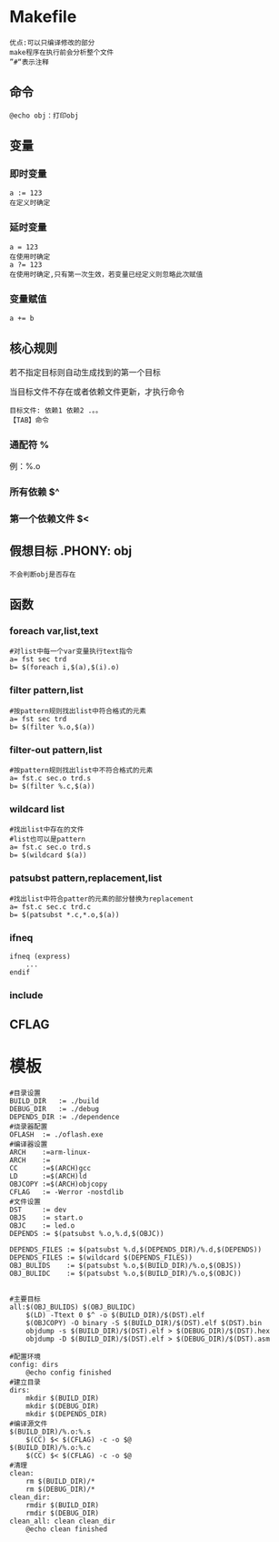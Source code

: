 # Makefile
    优点:可以只编译修改的部分
    make程序在执行前会分析整个文件
    ”#“表示注释
## 命令
    @echo obj：打印obj

## 变量

### 即时变量
    a := 123
    在定义时确定
### 延时变量
    a = 123
    在使用时确定
    a ?= 123
    在使用时确定,只有第一次生效，若变量已经定义则忽略此次赋值
### 变量赋值
    a += b
## 核心规则
若不指定目标则自动生成找到的第一个目标

当<a>目标文件不存在</a>或者<a>依赖文件更新</a>，才执行命令

    目标文件: 依赖1 依赖2 .。。
    【TAB】命令

### 通配符 %
例：%.o
### 所有依赖 $^

### 第一个依赖文件 $<

## 假想目标 .PHONY: obj
    不会判断obj是否存在

## 函数
### foreach var,list,text
    #对list中每一个var变量执行text指令
    a= fst sec trd
    b= $(foreach i,$(a),$(i).o)

### filter pattern,list
    #按pattern规则找出list中符合格式的元素
    a= fst sec trd
    b= $(filter %.o,$(a))    
### filter-out pattern,list
    #按pattern规则找出list中不符合格式的元素
    a= fst.c sec.o trd.s
    b= $(filter %.c,$(a)) 
### wildcard list
    #找出list中存在的文件
    #list也可以是pattern
    a= fst.c sec.o trd.s
    b= $(wildcard $(a)) 
### patsubst pattern,replacement,list
    #找出list中符合patter的元素的部分替换为replacement
    a= fst.c sec.c trd.c
    b= $(patsubst *.c,*.o,$(a)) 

### ifneq
    ifneq (express)
        ...
    endif
### include


## CFLAG

# 模板
    #目录设置
    BUILD_DIR	:= ./build
    DEBUG_DIR	:= ./debug
    DEPENDS_DIR	:= ./dependence
    #烧录器配置
    OFLASH  := ./oflash.exe
    #编译器设置
    ARCH 	:=arm-linux-
    ARCH 	:=
    CC   	:=$(ARCH)gcc
    LD		:=$(ARCH)ld
    OBJCOPY :=$(ARCH)objcopy
    CFLAG   := -Werror -nostdlib
    #文件设置
    DST     := dev
    OBJS    := start.o
    OBJC    := led.o
    DEPENDS := $(patsubst %.o,%.d,$(OBJC))

    DEPENDS_FILES := $(patsubst %.d,$(DEPENDS_DIR)/%.d,$(DEPENDS))
    DEPENDS_FILES := $(wildcard $(DEPENDS_FILES))
    OBJ_BULIDS    := $(patsubst %.o,$(BUILD_DIR)/%.o,$(OBJS))
    OBJ_BULIDC    := $(patsubst %.o,$(BUILD_DIR)/%.o,$(OBJC))


    #主要目标
    all:$(OBJ_BULIDS) $(OBJ_BULIDC)
        $(LD) -Ttext 0 $^ -o $(BUILD_DIR)/$(DST).elf
        $(OBJCOPY) -O binary -S $(BUILD_DIR)/$(DST).elf $(DST).bin
        objdump -s $(BUILD_DIR)/$(DST).elf > $(DEBUG_DIR)/$(DST).hex
        objdump -D $(BUILD_DIR)/$(DST).elf > $(DEBUG_DIR)/$(DST).asm

    #配置环境
    config: dirs
        @echo config finished
    #建立目录
    dirs:
        mkdir $(BUILD_DIR)
        mkdir $(DEBUG_DIR)
        mkdir $(DEPENDS_DIR)
    #编译源文件
    $(BUILD_DIR)/%.o:%.s
        $(CC) $< $(CFLAG) -c -o $@ 
    $(BUILD_DIR)/%.o:%.c
        $(CC) $< $(CFLAG) -c -o $@ 
    #清理
    clean:
        rm $(BUILD_DIR)/*
        rm $(DEBUG_DIR)/* 
    clean_dir:
        rmdir $(BUILD_DIR)
        rmdir $(DEBUG_DIR)
    clean_all: clean clean_dir
        @echo clean finished